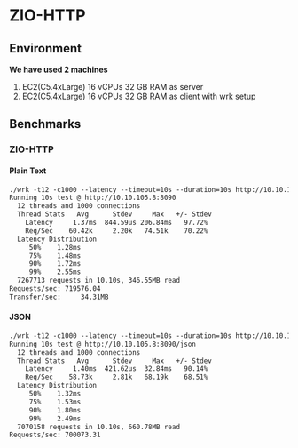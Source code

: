 # ZIO-HTTP
## Environment
**We have used 2 machines**
1. EC2(C5.4xLarge) 16 vCPUs 32 GB RAM as server
2. EC2(C5.4xLarge) 16 vCPUs 32 GB RAM as client with wrk setup

## Benchmarks

### ZIO-HTTP
#### Plain Text
```dtd
./wrk -t12 -c1000 --latency --timeout=10s --duration=10s http://10.10.105.8:8090
Running 10s test @ http://10.10.105.8:8090
  12 threads and 1000 connections
  Thread Stats   Avg      Stdev     Max   +/- Stdev
    Latency     1.37ms  844.59us 206.84ms   97.72%
    Req/Sec    60.42k     2.20k   74.51k    70.22%
  Latency Distribution
     50%    1.28ms
     75%    1.48ms
     90%    1.72ms
     99%    2.55ms
  7267713 requests in 10.10s, 346.55MB read
Requests/sec: 719576.04
Transfer/sec:     34.31MB
```
#### JSON
```dtd
./wrk -t12 -c1000 --latency --timeout=10s --duration=10s http://10.10.105.8:8090/json
Running 10s test @ http://10.10.105.8:8090/json
  12 threads and 1000 connections
  Thread Stats   Avg      Stdev     Max   +/- Stdev
    Latency     1.40ms  421.62us  32.84ms   90.14%
    Req/Sec    58.73k     2.81k   68.19k    68.51%
  Latency Distribution
     50%    1.32ms
     75%    1.53ms
     90%    1.80ms
     99%    2.49ms
  7070158 requests in 10.10s, 660.78MB read
Requests/sec: 700073.31
```
